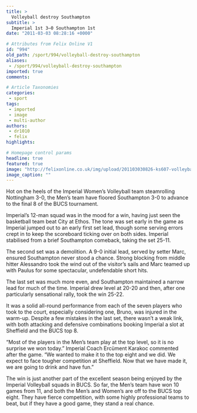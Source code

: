```yaml
---
title: >
  Volleyball destroy Southampton
subtitle: >
  Imperial 1st 3–0 Southampton 1st
date: "2011-03-03 08:28:16 +0000"

# Attributes from Felix Online V1
id: "994"
old_path: /sport/994/volleyball-destroy-southampton
aliases:
 - /sport/994/volleyball-destroy-southampton
imported: true
comments:

# Article Taxonomies
categories:
 - sport
tags:
 - imported
 - image
 - multi-author
authors:
 - dr1010
 - felix
highlights:

# Homepage control params
headline: true
featured: true
image: "http://felixonline.co.uk/img/upload/201103030826-ks607-volleyba.jpg"
image_caption: ""
---
```


Hot on the heels of the Imperial Women’s Volleyball team steamrolling Nottingham 3-0, the Men’s team have floored Southampton 3-0 to advance to the final 8 of the BUCS tournament.

Imperial’s 12-man squad was in the mood for a win, having just seen the basketball team beat City at Ethos. The tone was set early in the game as Imperial jumped out to an early first set lead, though some serving errors crept in to keep the scoreboard ticking over on both sides. Imperial stabilised from a brief Southampton comeback, taking the set 25-11.

The second set was a demolition. A 9-0 initial lead, served by setter Marc, ensured Southampton never stood a chance. Strong blocking from middle hitter Alessandro took the wind out of the visitor’s sails and Marc teamed up with Paulus for some spectacular, undefendable short hits.

The last set was much more even, and Southampton maintained a narrow lead for much of the time. Imperial drew level at 20-20 and then, after one particularly sensational rally, took the win 25-22.

It was a solid all-round performance from each of the seven players who took to the court, especially considering one, Bruno, was injured in the warm-up. Despite a few mistakes in the last set, there wasn’t a weak link, with both attacking and defensive combinations booking Imperial a slot at Sheffield and the BUCS top 8.

“Most of the players in the Men’s team play at the top level, so it is no surprise we won today.” Imperial Coach Ercüment Karakoc commented after the game. “We wanted to make it to the top eight and we did. We expect to face tougher competition at Sheffield. Now that we have made it, we are going to drink and have fun.”

The win is just another part of the excellent season being enjoyed by the Imperial Volleyball squads in BUCS. So far, the Men’s team have won 10 games from 11, and both the Men’s and Women’s are off to the BUCS top eight. They have fierce competition, with some highly professional teams to beat, but if they have a good game, they stand a real chance.
